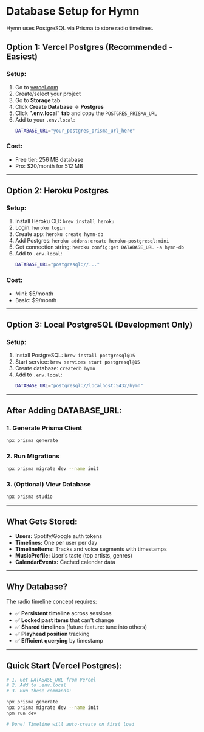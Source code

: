 # Database Setup for Hymn

Hymn uses PostgreSQL via Prisma to store radio timelines.

## Option 1: Vercel Postgres (Recommended - Easiest)

### Setup:
1. Go to [vercel.com](https://vercel.com)
2. Create/select your project
3. Go to **Storage** tab
4. Click **Create Database** → **Postgres**
5. Click **".env.local" tab** and copy the `POSTGRES_PRISMA_URL`
6. Add to your `.env.local`:
   ```bash
   DATABASE_URL="your_postgres_prisma_url_here"
   ```

### Cost:
- Free tier: 256 MB database
- Pro: $20/month for 512 MB

---

## Option 2: Heroku Postgres

### Setup:
1. Install Heroku CLI: `brew install heroku`
2. Login: `heroku login`
3. Create app: `heroku create hymn-db`
4. Add Postgres: `heroku addons:create heroku-postgresql:mini`
5. Get connection string: `heroku config:get DATABASE_URL -a hymn-db`
6. Add to `.env.local`:
   ```bash
   DATABASE_URL="postgresql://..."
   ```

### Cost:
- Mini: $5/month
- Basic: $9/month

---

## Option 3: Local PostgreSQL (Development Only)

### Setup:
1. Install PostgreSQL: `brew install postgresql@15`
2. Start service: `brew services start postgresql@15`
3. Create database: `createdb hymn`
4. Add to `.env.local`:
   ```bash
   DATABASE_URL="postgresql://localhost:5432/hymn"
   ```

---

## After Adding DATABASE_URL:

### 1. Generate Prisma Client
```bash
npx prisma generate
```

### 2. Run Migrations
```bash
npx prisma migrate dev --name init
```

### 3. (Optional) View Database
```bash
npx prisma studio
```

---

## What Gets Stored:

- **Users:** Spotify/Google auth tokens
- **Timelines:** One per user per day
- **TimelineItems:** Tracks and voice segments with timestamps
- **MusicProfile:** User's taste (top artists, genres)
- **CalendarEvents:** Cached calendar data

---

## Why Database?

The radio timeline concept requires:
- ✅ **Persistent timeline** across sessions
- ✅ **Locked past items** that can't change
- ✅ **Shared timelines** (future feature: tune into others)
- ✅ **Playhead position** tracking
- ✅ **Efficient querying** by timestamp

---

## Quick Start (Vercel Postgres):

```bash
# 1. Get DATABASE_URL from Vercel
# 2. Add to .env.local
# 3. Run these commands:

npx prisma generate
npx prisma migrate dev --name init
npm run dev

# Done! Timeline will auto-create on first load
```

